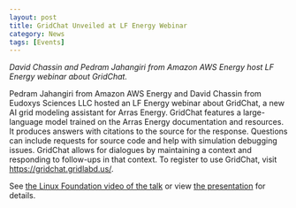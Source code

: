 ```yaml
---
layout: post
title: GridChat Unveiled at LF Energy Webinar
category: News
tags: [Events]
---
```


*David Chassin and Pedram Jahangiri from Amazon AWS Energy host LF Energy webinar about GridChat.*

Pedram Jahangiri from Amazon AWS Energy and David Chassin from Eudoxys Sciences LLC hosted an LF Energy webinar about GridChat, a new AI grid modeling assistant for Arras Energy. GridChat features a large-language model trained on the Arras Energy documentation and resources. It produces answers with citations to the source for the response. Questions can include requests for source code and help with simulation debugging issues. GridChat allows for dialogues by maintaining a context and responding to follow-ups in that context.  To register to use GridChat, visit https://gridchat.gridlabd.us/.

See [the Linux Foundation video of the talk](https://community.linuxfoundation.org/events/details/lfhq-lf-energy-presents-gridchat-leveraging-genai-for-smarter-power-distribution-modeling-with-arras-energy/) or view [the presentation]() for details.
